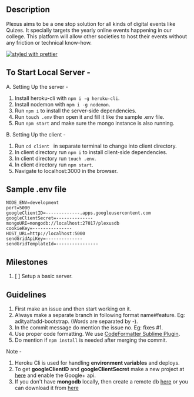 ## Description

Plexus aims to be a one stop solution for all kinds of digital events like Quizes. It specially targets the yearly online events happening in our college. This platform will allow other societies to host their events without any friction or technical know-how.

[![styled with prettier](https://img.shields.io/badge/styled_with-prettier-ff69b4.svg?style=flat-square)](https://github.com/prettier/prettier)

## To Start Local Server -
 A. Setting Up the server -
   1. Install heroku-cli with `npm i -g heroku-cli`.
   2. Install nodemon with `npm i -g nodemon`.
   3. Run `npm i` to install the server-side dependencies.
   4. Run `touch .env` then open it and fill it like the sample .env file.
   5. Run `npm start` and make sure the mongo instance is also running.

 B. Setting Up the client -
   1. Run `cd client ` in separate terminal to change into client directory.
   2. In client directory run `npm i` to install client-side dependencies.
   3. In client directory run `touch .env`.
   4. In client directory run `npm start`.
   5. Navigate to localhost:3000 in the browser.

## Sample .env file
```
NODE_ENV=development
port=5000
googleClientID=-------------.apps.googleusercontent.com
googleClientSecret=--------------
mongoURI=mongodb://localhost:27017/plexusdb
cookieKey=---------------
HOST_URL=http://localhost:5000
sendGridApiKey=--------------
sendGridTemplateId=----------------
```

## Milestones
 1. [ ] Setup a basic server.

## Guidelines
 1. First make an issue and then start working on it.
 2. Always make a separate branch in following format name#feature. Eg: aditya#add-bootstrap. (Words are separated by -).
 3. In the commit message do mention the issue no. Eg: fixes #1.
 4. Use proper code formatting. We use [CodeFormatter Sublime Plugin](https://github.com/akalongman/sublimetext-codeformatter).
 5. Do mention if `npm install` is needed after merging the commit.

Note -
1. Heroku Cli is used for handling **environment variables** and deploys.
2. To get **googleClientID** and **googleClientSecret** make a new project at [here](https://console.developers.google.com) and enable the Google+ api.
3. If you don't have **mongodb** locally, then create a remote db [here](https://mlab.com/home) or you can download it from [here](https://www.mongodb.com/download-center?jmp=docs&_ga=2.47151591.1318332256.1507577170-1071278786.1507217039#community)
